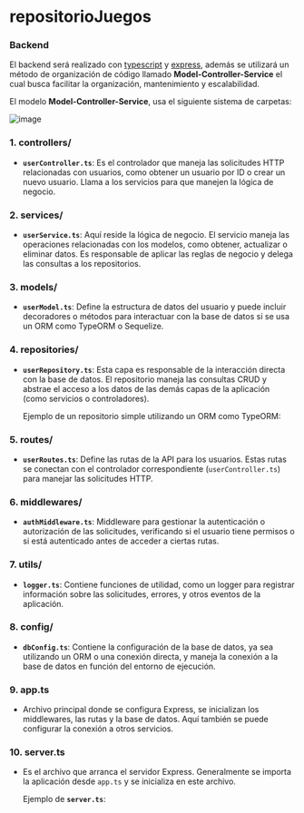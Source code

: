 # repositorioJuegos
### Backend

El backend será realizado con [typescript](https://www.typescriptlang.org/docs/) y [express](https://expressjs.com/), además se utilizará un método de organización de código llamado **Model-Controller-Service** el cual busca facilitar la organización, mantenimiento y escalabilidad.

El modelo **Model-Controller-Service**, usa el siguiente sistema de carpetas:

![image](https://github.com/user-attachments/assets/2b327064-b4e2-4d9b-8e04-abdc3e88aafc)





### **1. controllers/**

- **`userController.ts`**: Es el controlador que maneja las solicitudes HTTP relacionadas con usuarios, como obtener un usuario por ID o crear un nuevo usuario. Llama a los servicios para que manejen la lógica de negocio.

### **2. services/**

- **`userService.ts`**: Aquí reside la lógica de negocio. El servicio maneja las operaciones relacionadas con los modelos, como obtener, actualizar o eliminar datos. Es responsable de aplicar las reglas de negocio y delega las consultas a los repositorios.

### **3. models/**

- **`userModel.ts`**: Define la estructura de datos del usuario y puede incluir decoradores o métodos para interactuar con la base de datos si se usa un ORM como TypeORM o Sequelize.

### **4. repositories/**

- **`userRepository.ts`**: Esta capa es responsable de la interacción directa con la base de datos. El repositorio maneja las consultas CRUD y abstrae el acceso a los datos de las demás capas de la aplicación (como servicios o controladores).
    
    Ejemplo de un repositorio simple utilizando un ORM como TypeORM:

### **5. routes/**

- **`userRoutes.ts`**: Define las rutas de la API para los usuarios. Estas rutas se conectan con el controlador correspondiente (`userController.ts`) para manejar las solicitudes HTTP.

### **6. middlewares/**

- **`authMiddleware.ts`**: Middleware para gestionar la autenticación o autorización de las solicitudes, verificando si el usuario tiene permisos o si está autenticado antes de acceder a ciertas rutas.

### **7. utils/**

- **`logger.ts`**: Contiene funciones de utilidad, como un logger para registrar información sobre las solicitudes, errores, y otros eventos de la aplicación.

### **8. config/**

- **`dbConfig.ts`**: Contiene la configuración de la base de datos, ya sea utilizando un ORM o una conexión directa, y maneja la conexión a la base de datos en función del entorno de ejecución.

### **9. app.ts**

- Archivo principal donde se configura Express, se inicializan los middlewares, las rutas y la base de datos. Aquí también se puede configurar la conexión a otros servicios.

### **10. server.ts**

- Es el archivo que arranca el servidor Express. Generalmente se importa la aplicación desde `app.ts` y se inicializa en este archivo.
    
    Ejemplo de **`server.ts`**:
